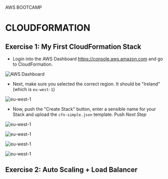 AWS BOOTCAMP

CLOUDFORMATION
===

Exercise 1: My First CloudFormation Stack
---

* Login into the AWS Dashboard https://console.aws.amazon.com and go to CloudFormation.

![AWS Dashboard](https://raw.github.com/paprins/aws-bootcamp/master/cloudformation/img/aws-dashboard.png)

* Next, make sure you selected the correct region. It should be "Ireland" (which is ```eu-west-1```)

![eu-west-1](https://raw.github.com/paprins/aws-bootcamp/master/cloudformation/img/aws-region.png)

* Now, push the "Create Stack" button, enter a sensible name for your Stack and upload the ```cfn-simple.json``` template. Push *Next Step*

![eu-west-1](https://raw.github.com/paprins/aws-bootcamp/master/cloudformation/img/aws-cfn-create-stack-1.png)

![eu-west-1](https://raw.github.com/paprins/aws-bootcamp/master/cloudformation/img/aws-cfn-create-stack-2.png)

![eu-west-1](https://raw.github.com/paprins/aws-bootcamp/master/cloudformation/img/aws-cfn-create-stack-3.png)

![eu-west-1](https://raw.github.com/paprins/aws-bootcamp/master/cloudformation/img/aws-cfn-create-stack-4.png)

Exercise 2: Auto Scaling + Load Balancer
---